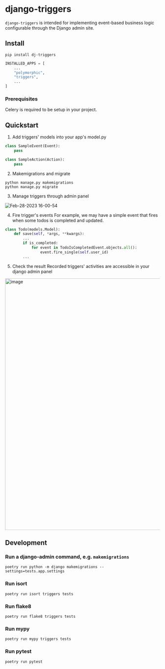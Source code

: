 # django-triggers

`django-triggers` is intended for implementing event-based business logic configurable through the Django admin site.

## Install

```shell
pip install dj-triggers
```

```python
INSTALLED_APPS = [
    ...
    "polymorphic",
    "triggers",
    ...
]
```


### Prerequisites 

Celery is required to be setup in your project.

## Quickstart

1. Add triggers' models into your app's model.py

```python
class SampleEvent(Event):
    pass

class SampleAction(Action):
    pass
```

2. Makemigrations and migrate
```shell
python manage.py makemigrations
python manage.py migrate
```

3. Manage triggers through admin panel

![Feb-28-2023 16-00-54](https://user-images.githubusercontent.com/101798/221892529-90966e29-aff5-4207-83b9-34e1ed1f869d.gif)

4. Fire trigger's events
For example, we may have a simple event that fires when some todos is completed and updated.
```python
class Todo(models.Model):
    def save(self, *args, **kwargs):
        ...
        if is_completed:
            for event in TodoIsCompletedEvent.objects.all():
                event.fire_single(self.user_id)
        ...
```

5. Check the result
Recorded triggers' activities are accessible in your django admin panel
<img width="817" alt="image" src="https://user-images.githubusercontent.com/101798/221951142-61e4f928-f4ba-4c0b-a0f6-884f622fd3ae.png">

## Development

### Run a django-admin command, e.g. `makemigrations`
```shell
poetry run python -m django makemigrations --settings=tests.app.settings
```

### Run isort
```shell
poetry run isort triggers tests
```
### Run flake8
```shell
poetry run flake8 triggers tests
```
### Run mypy
```shell
poetry run mypy triggers tests
```
### Run pytest
```shell
poetry run pytest
```
